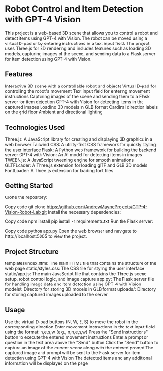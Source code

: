 # Robot Control and Item Detection with GPT-4 Vision
This project is a web-based 3D scene that allows you to control a robot and detect items using GPT-4 with Vision. The robot can be moved using a virtual D-pad or by entering instructions in a text input field. The project uses Three.js for 3D rendering and includes features such as loading 3D models, capturing images of the scene, and sending data to a Flask server for item detection using GPT-4 with Vision.

## Features
Interactive 3D scene with a controllable robot and objects
Virtual D-pad for controlling the robot's movement
Text input field for entering movement instructions
Capturing images of the scene and sending them to a Flask server for item detection
GPT-4 with Vision for detecting items in the captured images
Loading 3D models in GLB format
Cardinal direction labels on the grid floor
Ambient and directional lighting

## Technologies Used
Three.js: A JavaScript library for creating and displaying 3D graphics in a web browser
Tailwind CSS: A utility-first CSS framework for quickly styling the user interface
Flask: A Python web framework for building the backend server
GPT-4 with Vision: An AI model for detecting items in images
TWEEN.js: A JavaScript tweening engine for smooth animations
GLTFLoader: A Three.js extension for loading glTF and GLB 3D models
FontLoader: A Three.js extension for loading font files


## Getting Started
Clone the repository:

Copy code
git clone https://github.com/AndrewMayneProjects/GTP-4-Vision-Robot-Lab.git
Install the necessary dependencies:

Copy code
npm install
pip install -r requirements.txt
Run the Flask server:

Copy code
python app.py
Open the web browser and navigate to http://localhost:5005 to view the project.

## Project Structure
templates/index.html: The main HTML file that contains the structure of the web page
static/styles.css: The CSS file for styling the user interface
static/app.js: The main JavaScript file that contains the Three.js scene setup, robot control logic, and image capture
app.py: The Flask server file for handling image data and item detection using GPT-4 with Vision
models/: Directory for storing 3D models in GLB format
uploads/: Directory for storing captured images uploaded to the server


## Usage
Use the virtual D-pad buttons (N, W, E, S) to move the robot in the corresponding direction
Enter movement instructions in the text input field using the format: n,e,s,w (e.g., n,n,e,s,w)
Press the "Send Instructions" button to execute the entered movement instructions
Enter a prompt or question in the text area above the "Send" button
Click the "Send" button to capture an image of the current scene along with the entered prompt
The captured image and prompt will be sent to the Flask server for item detection using GPT-4 with Vision
The detected items and any additional information will be displayed on the page
